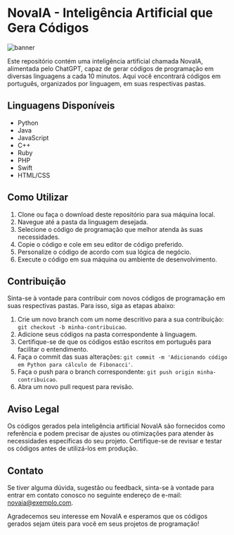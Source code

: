 # NovaIA - Inteligência Artificial que Gera Códigos

![banner](https://www.example.com/banner.png)

Este repositório contém uma inteligência artificial chamada NovaIA, alimentada pelo ChatGPT, capaz de gerar códigos de programação em diversas linguagens a cada 10 minutos. Aqui você encontrará códigos em português, organizados por linguagem, em suas respectivas pastas.

## Linguagens Disponíveis

- Python
- Java
- JavaScript
- C++
- Ruby
- PHP
- Swift
- HTML/CSS

## Como Utilizar

1. Clone ou faça o download deste repositório para sua máquina local.
2. Navegue até a pasta da linguagem desejada.
3. Selecione o código de programação que melhor atenda às suas necessidades.
4. Copie o código e cole em seu editor de código preferido.
5. Personalize o código de acordo com sua lógica de negócio.
6. Execute o código em sua máquina ou ambiente de desenvolvimento.

## Contribuição

Sinta-se à vontade para contribuir com novos códigos de programação em suas respectivas pastas. Para isso, siga as etapas abaixo:

1. Crie um novo branch com um nome descritivo para a sua contribuição: `git checkout -b minha-contribuicao`.
2. Adicione seus códigos na pasta correspondente à linguagem.
3. Certifique-se de que os códigos estão escritos em português para facilitar o entendimento.
4. Faça o commit das suas alterações: `git commit -m 'Adicionando código em Python para cálculo de Fibonacci'`.
5. Faça o push para o branch correspondente: `git push origin minha-contribuicao`.
6. Abra um novo pull request para revisão.

## Aviso Legal

Os códigos gerados pela inteligência artificial NovaIA são fornecidos como referência e podem precisar de ajustes ou otimizações para atender às necessidades específicas do seu projeto. Certifique-se de revisar e testar os códigos antes de utilizá-los em produção.

## Contato

Se tiver alguma dúvida, sugestão ou feedback, sinta-se à vontade para entrar em contato conosco no seguinte endereço de e-mail: novaia@exemplo.com.

Agradecemos seu interesse em NovaIA e esperamos que os códigos gerados sejam úteis para você em seus projetos de programação!